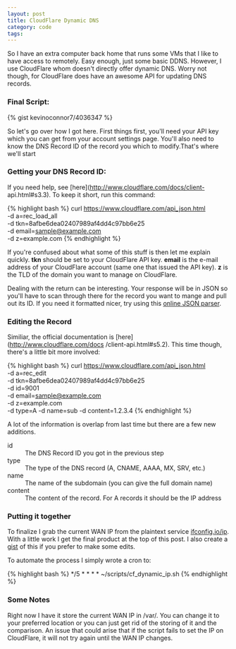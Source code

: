 ```yaml
---
layout: post
title: CloudFlare Dynamic DNS
category: code
tags:
---
```

So I have an extra computer back home that runs some VMs that I like to have
access to remotely. Easy enough, just some basic DDNS. However, I use
CloudFlare whom doesn't directly offer dynamic DNS. Worry not though, for
CloudFlare does have an awesome API for updating DNS records.

### Final Script:

{% gist kevinoconnor7/4036347 %}

So let's go over how I got here. First things first, you'll need your API key
which you can get from your account settings page. You'll also need to know
the DNS Record ID of the record you which to modify.That's where we'll start

### Getting your DNS Record ID:

If you need help, see [here](http://www.cloudflare.com/docs/client-
api.html#s3.3). To keep it short, run this command:

{% highlight bash %}
curl https://www.cloudflare.com/api_json.html \
  -d a=rec_load_all \
  -d tkn=8afbe6dea02407989af4dd4c97bb6e25 \
  -d email=sample@example.com \
  -d z=example.com
{% endhighlight %}  

If you're confused about what some of this stuff is then let me explain
quickly. **tkn** should be set to your CloudFlare API key. **email** is the
e-mail address of your CloudFlare account (same one that issued the API key).
**z** is the TLD of the domain you want to manage on CloudFlare.

Dealing with the return can be interesting. Your response will be in JSON so
you'll have to scan through there for the record you want to mange and pull
out its ID. If you need it formatted nicer, try using this [online JSON
parser](http://jsonviewer.stack.hu/).

### Editing the Record

Similiar, the official documentation is [here](http://www.cloudflare.com/docs
/client-api.html#s5.2). This time though, there's a little bit more involved:

{% highlight bash %}
curl https://www.cloudflare.com/api_json.html \
  -d a=rec_edit \
  -d tkn=8afbe6dea02407989af4dd4c97bb6e25 \
  -d id=9001 \
  -d email=sample@example.com \
  -d z=example.com \
  -d type=A
  -d name=sub
  -d content=1.2.3.4
{% endhighlight %}    

A lot of the information is overlap from last time but there are a few new
additions.

<dl>
  <dt>id</dt>
  <dd>The DNS Record ID you got in the previous step</dd>
  <dt>type</dt>
  <dd>The type of the DNS record (A, CNAME, AAAA, MX, SRV, etc.)</dd>
  <dt>name</dt>
  <dd>The name of the subdomain (you can give the full domain name)</dd>
  <dt>content</dt>
  <dd>The content of the record. For A records it should be the IP address</dd>
</dl>

### Putting it together

To finalize I grab the current WAN IP from the plaintext service
[ifconfig.io/ip](http://ifconfig.io/ip). With
a little work I get the final product at the top of this post. I also create a
[gist](https://gist.github.com/kevinoconnor7/4036347) of this if you prefer to
make some edits.

To automate the process I simply wrote a cron to:

{% highlight bash %}
*/5	*	*	*	*	~/scripts/cf_dynamic_ip.sh
{% endhighlight %}

### Some Notes

Right now I have it store the current WAN IP in /var/. You can change it to
your preferred location or you can just get rid of the storing of it and the
comparison. An issue that could arise that if the script fails to set the IP
on CloudFlare, it will not try again until the WAN IP changes.
